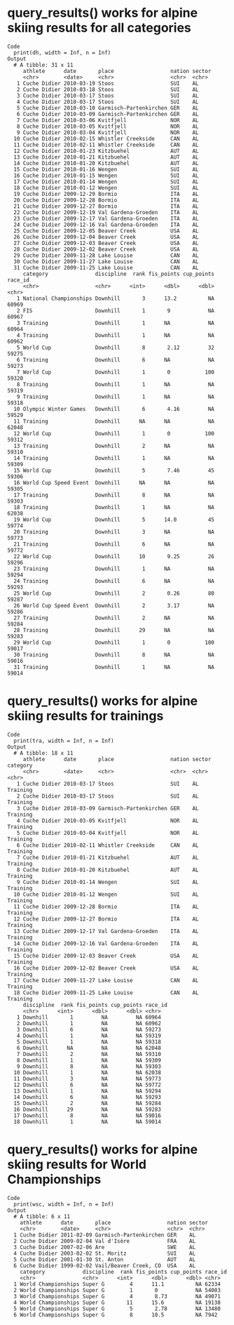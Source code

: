 # query_results() works for alpine skiing results for all categories

    Code
      print(dh, width = Inf, n = Inf)
    Output
      # A tibble: 31 x 11
         athlete      date       place                  nation sector
         <chr>        <date>     <chr>                  <chr>  <chr> 
       1 Cuche Didier 2010-03-19 Stoos                  SUI    AL    
       2 Cuche Didier 2010-03-18 Stoos                  SUI    AL    
       3 Cuche Didier 2010-03-17 Stoos                  SUI    AL    
       4 Cuche Didier 2010-03-17 Stoos                  SUI    AL    
       5 Cuche Didier 2010-03-10 Garmisch-Partenkirchen GER    AL    
       6 Cuche Didier 2010-03-09 Garmisch-Partenkirchen GER    AL    
       7 Cuche Didier 2010-03-06 Kvitfjell              NOR    AL    
       8 Cuche Didier 2010-03-05 Kvitfjell              NOR    AL    
       9 Cuche Didier 2010-03-04 Kvitfjell              NOR    AL    
      10 Cuche Didier 2010-02-15 Whistler Creekside     CAN    AL    
      11 Cuche Didier 2010-02-11 Whistler Creekside     CAN    AL    
      12 Cuche Didier 2010-01-23 Kitzbuehel             AUT    AL    
      13 Cuche Didier 2010-01-21 Kitzbuehel             AUT    AL    
      14 Cuche Didier 2010-01-20 Kitzbuehel             AUT    AL    
      15 Cuche Didier 2010-01-16 Wengen                 SUI    AL    
      16 Cuche Didier 2010-01-15 Wengen                 SUI    AL    
      17 Cuche Didier 2010-01-14 Wengen                 SUI    AL    
      18 Cuche Didier 2010-01-12 Wengen                 SUI    AL    
      19 Cuche Didier 2009-12-29 Bormio                 ITA    AL    
      20 Cuche Didier 2009-12-28 Bormio                 ITA    AL    
      21 Cuche Didier 2009-12-27 Bormio                 ITA    AL    
      22 Cuche Didier 2009-12-19 Val Gardena-Groeden    ITA    AL    
      23 Cuche Didier 2009-12-17 Val Gardena-Groeden    ITA    AL    
      24 Cuche Didier 2009-12-16 Val Gardena-Groeden    ITA    AL    
      25 Cuche Didier 2009-12-05 Beaver Creek           USA    AL    
      26 Cuche Didier 2009-12-04 Beaver Creek           USA    AL    
      27 Cuche Didier 2009-12-03 Beaver Creek           USA    AL    
      28 Cuche Didier 2009-12-02 Beaver Creek           USA    AL    
      29 Cuche Didier 2009-11-28 Lake Louise            CAN    AL    
      30 Cuche Didier 2009-11-27 Lake Louise            CAN    AL    
      31 Cuche Didier 2009-11-25 Lake Louise            CAN    AL    
         category               discipline  rank fis_points cup_points race_id
         <chr>                  <chr>      <int>      <dbl>      <dbl> <chr>  
       1 National Championships Downhill       3      13.2          NA 60969  
       2 FIS                    Downhill       1       9            NA 60967  
       3 Training               Downhill       1      NA            NA 60964  
       4 Training               Downhill       1      NA            NA 60962  
       5 World Cup              Downhill       8       2.12         32 59275  
       6 Training               Downhill       6      NA            NA 59273  
       7 World Cup              Downhill       1       0           100 59320  
       8 Training               Downhill       1      NA            NA 59319  
       9 Training               Downhill       1      NA            NA 59318  
      10 Olympic Winter Games   Downhill       6       4.16         NA 59529  
      11 Training               Downhill      NA      NA            NA 62048  
      12 World Cup              Downhill       1       0           100 59312  
      13 Training               Downhill       2      NA            NA 59310  
      14 Training               Downhill       1      NA            NA 59309  
      15 World Cup              Downhill       5       7.46         45 59306  
      16 World Cup Speed Event  Downhill      NA      NA            NA 59305  
      17 Training               Downhill       8      NA            NA 59303  
      18 Training               Downhill       1      NA            NA 62038  
      19 World Cup              Downhill       5      14.0          45 59774  
      20 Training               Downhill       3      NA            NA 59773  
      21 Training               Downhill       6      NA            NA 59772  
      22 World Cup              Downhill      10       9.25         26 59296  
      23 Training               Downhill       1      NA            NA 59294  
      24 Training               Downhill       6      NA            NA 59293  
      25 World Cup              Downhill       2       0.26         80 59287  
      26 World Cup Speed Event  Downhill       2       3.17         NA 59286  
      27 Training               Downhill       2      NA            NA 59284  
      28 Training               Downhill      29      NA            NA 59283  
      29 World Cup              Downhill       1       0           100 59017  
      30 Training               Downhill       8      NA            NA 59016  
      31 Training               Downhill       1      NA            NA 59014  

# query_results() works for alpine skiing results for trainings

    Code
      print(tra, width = Inf, n = Inf)
    Output
      # A tibble: 18 x 11
         athlete      date       place                  nation sector category
         <chr>        <date>     <chr>                  <chr>  <chr>  <chr>   
       1 Cuche Didier 2010-03-17 Stoos                  SUI    AL     Training
       2 Cuche Didier 2010-03-17 Stoos                  SUI    AL     Training
       3 Cuche Didier 2010-03-09 Garmisch-Partenkirchen GER    AL     Training
       4 Cuche Didier 2010-03-05 Kvitfjell              NOR    AL     Training
       5 Cuche Didier 2010-03-04 Kvitfjell              NOR    AL     Training
       6 Cuche Didier 2010-02-11 Whistler Creekside     CAN    AL     Training
       7 Cuche Didier 2010-01-21 Kitzbuehel             AUT    AL     Training
       8 Cuche Didier 2010-01-20 Kitzbuehel             AUT    AL     Training
       9 Cuche Didier 2010-01-14 Wengen                 SUI    AL     Training
      10 Cuche Didier 2010-01-12 Wengen                 SUI    AL     Training
      11 Cuche Didier 2009-12-28 Bormio                 ITA    AL     Training
      12 Cuche Didier 2009-12-27 Bormio                 ITA    AL     Training
      13 Cuche Didier 2009-12-17 Val Gardena-Groeden    ITA    AL     Training
      14 Cuche Didier 2009-12-16 Val Gardena-Groeden    ITA    AL     Training
      15 Cuche Didier 2009-12-03 Beaver Creek           USA    AL     Training
      16 Cuche Didier 2009-12-02 Beaver Creek           USA    AL     Training
      17 Cuche Didier 2009-11-27 Lake Louise            CAN    AL     Training
      18 Cuche Didier 2009-11-25 Lake Louise            CAN    AL     Training
         discipline  rank fis_points cup_points race_id
         <chr>      <int>      <dbl>      <dbl> <chr>  
       1 Downhill       1         NA         NA 60964  
       2 Downhill       1         NA         NA 60962  
       3 Downhill       6         NA         NA 59273  
       4 Downhill       1         NA         NA 59319  
       5 Downhill       1         NA         NA 59318  
       6 Downhill      NA         NA         NA 62048  
       7 Downhill       2         NA         NA 59310  
       8 Downhill       1         NA         NA 59309  
       9 Downhill       8         NA         NA 59303  
      10 Downhill       1         NA         NA 62038  
      11 Downhill       3         NA         NA 59773  
      12 Downhill       6         NA         NA 59772  
      13 Downhill       1         NA         NA 59294  
      14 Downhill       6         NA         NA 59293  
      15 Downhill       2         NA         NA 59284  
      16 Downhill      29         NA         NA 59283  
      17 Downhill       8         NA         NA 59016  
      18 Downhill       1         NA         NA 59014  

# query_results() works for alpine skiing results for World Championships

    Code
      print(wsc, width = Inf, n = Inf)
    Output
      # A tibble: 6 x 11
        athlete      date       place                  nation sector
        <chr>        <date>     <chr>                  <chr>  <chr> 
      1 Cuche Didier 2011-02-09 Garmisch-Partenkirchen GER    AL    
      2 Cuche Didier 2009-02-04 Val d'Isère            FRA    AL    
      3 Cuche Didier 2007-02-06 Are                    SWE    AL    
      4 Cuche Didier 2003-02-02 St. Moritz             SUI    AL    
      5 Cuche Didier 2001-01-30 St. Anton              AUT    AL    
      6 Cuche Didier 1999-02-02 Vail/Beaver Creek, CO  USA    AL    
        category            discipline  rank fis_points cup_points race_id
        <chr>               <chr>      <int>      <dbl>      <dbl> <chr>  
      1 World Championships Super G        4      11.1          NA 62334  
      2 World Championships Super G        1       0            NA 54003  
      3 World Championships Super G        4       8.73         NA 49071  
      4 World Championships Super G       11      15.6          NA 19138  
      5 World Championships Super G        5       2.78         NA 13480  
      6 World Championships Super G        8      10.5          NA 7942   

